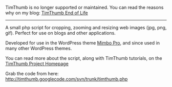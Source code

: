 TimThumb is no longer supported or maintained. You can read the reasons why on my blog: [TimThumb End of Life](http://www.binarymoon.co.uk/2014/09/timthumb-end-life/)


---


A small php script for cropping, zooming and resizing web images (jpg, png, gif). Perfect for use on blogs and other applications.

Developed for use in the WordPress theme [Mimbo Pro](http://prothemedesign.com/themes/mimbo/), and since used in many other WordPress themes.

You can read more about the script, along with TimThumb tutorials, on the [TimThumb Project Homepage](http://www.binarymoon.co.uk/projects/timthumb/)

Grab the code from here: http://timthumb.googlecode.com/svn/trunk/timthumb.php